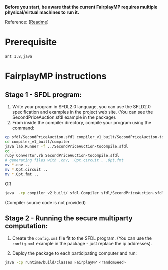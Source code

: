 **Before you start, be aware that the current FairplayMP requires multiple physical/virtual machines to run it.**

Reference: [[Readme](http://www.cs.huji.ac.il/project/Fairplay/FairplayMP/Readme.txt)]

Prerequisite
===

``ant 1.8``, ``java``

FairplayMP instructions 
===

Stage 1 - SFDL program:
---

1. Write your program in SFDL2.0 language, you can use the SFLD2.0 specification and examples in the project web site. (You can see the SecondPriceAuction.sfdl example in the package).
2. From inside the compiler directory, compile your program using the command:

```bash
cp sfdl/SecondPriceAuction.sfdl compiler_v1_built/SecondPriceAuction-tocompile.sfdl
cd compiler_v1_built/compiler
java lab.Runner -f ../SecondPriceAuction-tocompile.sfdl
cd ..
ruby Convertor.rb SecondPriceAuction-tocompile.sfdl
# generating files with .cnv, .Opt.circuit , .Opt.fmt
mv *.cnv ..
mv *.Opt.circuit ..
mv *.Opt.fmt ..
```

OR

```bash
java  -cp compiler_v2_built/ sfdl.Compiler sfdl/SecondPriceAuction.sfdl 
```

(Compiler source code is not provided)

Stage 2 - Running the secure multiparty computation:
---

1. Create the ``config.xml`` file fit to the SFDL program. (You can use the ``config.xml`` example in the package - just replace the ip addresses).

2. Deploy the package to each participating computer and run:

```bash
java -cp runtime/build/classes FairplayMP <randomSeed>
```
